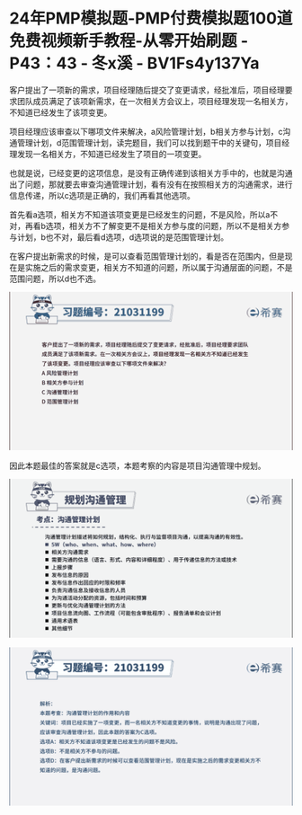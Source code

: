 # 24年PMP模拟题-PMP付费模拟题100道免费视频新手教程-从零开始刷题 - P43：43 - 冬x溪 - BV1Fs4y137Ya

客户提出了一项新的需求，项目经理随后提交了变更请求，经批准后，项目经理要求团队成员满足了该项新需求，在一次相关方会议上，项目经理发现一名相关方，不知道已经发生了该项变更。

项目经理应该审查以下哪项文件来解决，a风险管理计划，b相关方参与计划，c沟通管理计划，d范围管理计划，读完题目，我们可以找到题干中的关键句，项目经理发现一名相关方，不知道已经发生了项目的一项变更。

也就是说，已经变更的这项信息，是没有正确传递到该相关方手中的，也就是沟通出了问题，那就要去审查沟通管理计划，看有没有在按照相关方的沟通需求，进行信息传递，所以c选项是正确的，我们再看其他选项。

首先看a选项，相关方不知道该项变更是已经发生的问题，不是风险，所以a不对，再看b选项，相关方不了解变更不是相关方参与度的问题，所以不是相关方参与计划，b也不对，最后看d选项，d选项说的是范围管理计划。

在客户提出新需求的时候，是可以查看范围管理计划的，看是否在范围内，但是现在是实施之后的需求变更，相关方不知道的问题，所以属于沟通层面的问题，不是范围问题，所以d也不选。



![](img/d85e40b3c3442d47fb70bd4bf0fa762b_1.png)

因此本题最佳的答案就是c选项，本题考察的内容是项目沟通管理中规划。

![](img/d85e40b3c3442d47fb70bd4bf0fa762b_3.png)

![](img/d85e40b3c3442d47fb70bd4bf0fa762b_4.png)